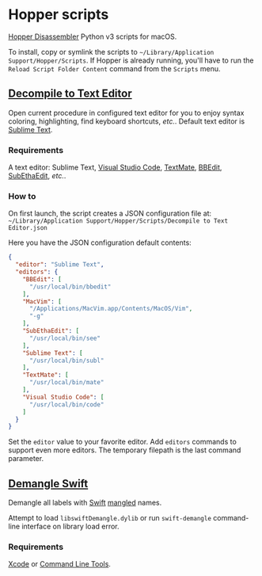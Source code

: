 # Hopper scripts

[Hopper Disassembler](http://hopperapp.com/) Python v3 scripts for macOS.

To install, copy or symlink the scripts to `~/Library/Application Support/Hopper/Scripts`.
If Hopper is already running, you'll have to run the `Reload Script Folder Content` command from the `Scripts` menu.

## [Decompile to Text Editor](Decompile%20to%20Text%20Editor.py)

Open current procedure in configured text editor for you to enjoy syntax coloring, highlighting, find keyboard shortcuts, _etc._.
Default text editor is [Sublime Text](https://www.sublimetext.com/).

### Requirements

A text editor: Sublime Text, [Visual Studio Code](https://code.visualstudio.com/), [TextMate](https://macromates.com/), [BBEdit](http://www.barebones.com/products/bbedit/), [SubEthaEdit](https://www.codingmonkeys.de/subethaedit/), _etc._.

### How to

On first launch, the script creates a JSON configuration file at: `~/Library/Application Support/Hopper/Scripts/Decompile to Text Editor.json`

Here you have the JSON configuration default contents:

```json
{
  "editor": "Sublime Text",
  "editors": {
    "BBEdit": [
      "/usr/local/bin/bbedit"
    ],
    "MacVim": [
      "/Applications/MacVim.app/Contents/MacOS/Vim",
      "-g"
    ],
    "SubEthaEdit": [
      "/usr/local/bin/see"
    ],
    "Sublime Text": [
      "/usr/local/bin/subl"
    ],
    "TextMate": [
      "/usr/local/bin/mate"
    ],
    "Visual Studio Code": [
      "/usr/local/bin/code"
    ]
  }
}
```

Set the `editor` value to your favorite editor.
Add `editors` commands to support even more editors.
The temporary filepath is the last command parameter.

## [Demangle Swift](Demangle%20Swift.py)

Demangle all labels with [Swift](https://swift.org/) [mangled](https://mikeash.com/pyblog/friday-qa-2014-08-15-swift-name-mangling.html) names.

Attempt to load `libswiftDemangle.dylib` or run `swift-demangle` command-line interface on library load error.

### Requirements

[Xcode](https://developer.apple.com/xcode/) or [Command Line Tools](https://developer.apple.com/downloads/).
